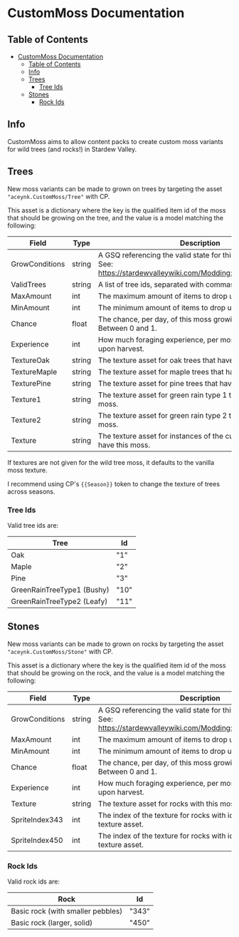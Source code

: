 # CustomMoss Documentation

## Table of Contents

<!-- TOC -->
* [CustomMoss Documentation](#custommoss-documentation)
  * [Table of Contents](#table-of-contents)
  * [Info](#info)
  * [Trees](#trees)
    * [Tree Ids](#tree-ids)
  * [Stones](#stones)
    * [Rock Ids](#rock-ids)
<!-- TOC -->

## Info

CustomMoss aims to allow content packs to create custom moss variants for wild trees (and rocks!) in Stardew Valley.

## Trees

New moss variants can be made to grown on trees by targeting the asset ``"aceynk.CustomMoss/Tree"`` with CP.

This asset is a dictionary where the key is the qualified item id of the moss that should be growing on the tree,
and the value is a model matching the following:

| Field                     | Type   | Description                                                                                                                    |
|---------------------------|--------|--------------------------------------------------------------------------------------------------------------------------------|
| GrowConditions            | string | A GSQ referencing the valid state for this moss to grow in.<br/>See: https://stardewvalleywiki.com/Modding:Game_state_queries. |
| ValidTrees                | string | A list of tree ids, separated with commas. See [Tree Ids](#tree-ids).                                                          |
| MaxAmount                 | int    | The maximum amount of items to drop upon harvest.                                                                              |
| MinAmount                 | int    | The minimum amount of items to drop upon harvest.                                                                              |
| Chance                    | float  | The chance, per day, of this moss growing on a tree. Between 0 and 1.                                                          |
| Experience                | int    | How much foraging experience, per moss item, to award upon harvest.                                                            |
| TextureOak                | string | The texture asset for oak trees that have this moss.                                                                           |
| TextureMaple              | string | The texture asset for maple trees that have this moss.                                                                         |
| TexturePine               | string | The texture asset for pine trees that have this moss.                                                                          |
| Texture1                  | string | The texture asset for green rain type 1 trees that have this moss.                                                             |
| Texture2                  | string | The texture asset for green rain type 2 trees that have this moss.                                                             |
| Texture<CustomWildTreeId> | string | The texture asset for instances of the custom wild tree that have this moss.                                                   |

If textures are not given for the wild tree moss, it defaults to the vanilla moss texture.

I recommend using CP's ``{{Season}}`` token to change the texture of trees across seasons.

### Tree Ids

Valid tree ids are:

| Tree                       | Id   |
|----------------------------|------|
| Oak                        | "1"  |
| Maple                      | "2"  |
| Pine                       | "3"  |
| GreenRainTreeType1 (Bushy) | "10" |
| GreenRainTreeType2 (Leafy) | "11" |


## Stones

New moss variants can be made to grown on rocks by targeting the asset ``"aceynk.CustomMoss/Stone"`` with CP.

This asset is a dictionary where the key is the qualified item id of the moss that should be growing on the rock,
and the value is a model matching the following:

| Field          | Type   | Description                                                                                                                    |
|----------------|--------|--------------------------------------------------------------------------------------------------------------------------------|
| GrowConditions | string | A GSQ referencing the valid state for this moss to grow in.<br/>See: https://stardewvalleywiki.com/Modding:Game_state_queries. |
| MaxAmount      | int    | The maximum amount of items to drop upon harvest.                                                                              |
| MinAmount      | int    | The minimum amount of items to drop upon harvest.                                                                              |
| Chance         | float  | The chance, per day, of this moss growing on a rock. Between 0 and 1.                                                          |
| Experience     | int    | How much foraging experience, per moss item, to award upon harvest.                                                            |
| Texture        | string | The texture asset for rocks with this moss.                                                                                    |
| SpriteIndex343 | int    | The index of the texture for rocks with id 343 in the given texture asset.                                                     |
| SpriteIndex450 | int    | The index of the texture for rocks with id 450 in the given texture asset.                                                     |

### Rock Ids

Valid rock ids are:

| Rock                              | Id    |
|-----------------------------------|-------|
| Basic rock (with smaller pebbles) | "343" |
| Basic rock (larger, solid)        | "450" |